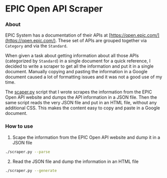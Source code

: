 # EPIC Open API Scraper

### About

EPIC System has a documentation of their APIs at [https://open.epic.com/](https://open.epic.com/). These set of APIs are grouped together via `Category` and via the `Standard`.

When given a task about getting information about all those APIs (categorized by `Standard`) in a single document for a quick reference, I decided to write a scraper to get all the information and put it in a single document. Manually copying and pasting the information in a Google document caused a lot of formatting issues and it was not a good use of my time.

The [scaper.py](./scraper.py) script that I wrote scrapes the information from the EPIC Open API website and dumps the API information in a JSON file. Then the same script reads the very JSON file and put in an HTML file, without any additional CSS. This makes the content easy to copy and paste in a Google document.

### How to use

1. Scape the information from the EPIC Open API website and dump it in a JSON file

```bash
./scraper.py --parse
```

2. Read the JSON file and dump the information in an HTML file

```bash
./scraper.py --generate
```
